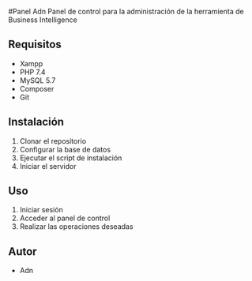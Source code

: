 #Panel Adn
Panel de control para la administración de la herramienta de Business Intelligence

## Requisitos
- Xampp
- PHP 7.4
- MySQL 5.7
- Composer
- Git

## Instalación
1. Clonar el repositorio
2. Configurar la base de datos
3. Ejecutar el script de instalación
4. Iniciar el servidor

## Uso
1. Iniciar sesión
2. Acceder al panel de control
3. Realizar las operaciones deseadas

## Autor
- Adn


